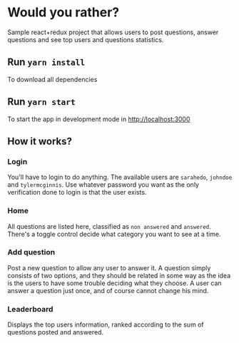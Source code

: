 # Would you rather?

Sample react+redux project that allows users to post questions, answer questions and see top users and questions statistics.

## Run `yarn install`

To download all dependencies

## Run `yarn start`

To start the app in development mode in [http://localhost:3000](http://localhost:3000)

## How it works?

### Login

You'll have to login to do anything. The available users are `sarahedo`, `johndoe` and `tylermcginnis`. Use whatever password you want as the only verification done to login is that the user exists.

### Home

All questions are listed here, classified as `non answered` and `answered`. There's a toggle control decide what category you want to see at a time.

### Add question

Post a new question to allow any user to answer it. A question simply consists of two options, and they should be related in some way as the idea is the users to have some trouble deciding what they choose. A user can answer a question just once, and of course cannot change his mind.

### Leaderboard

Displays the top users information, ranked according to the sum of questions posted and answered.
